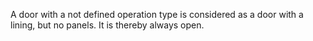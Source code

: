 A door with a not defined operation type is considered as a door with a lining, but no panels. It is thereby always open.